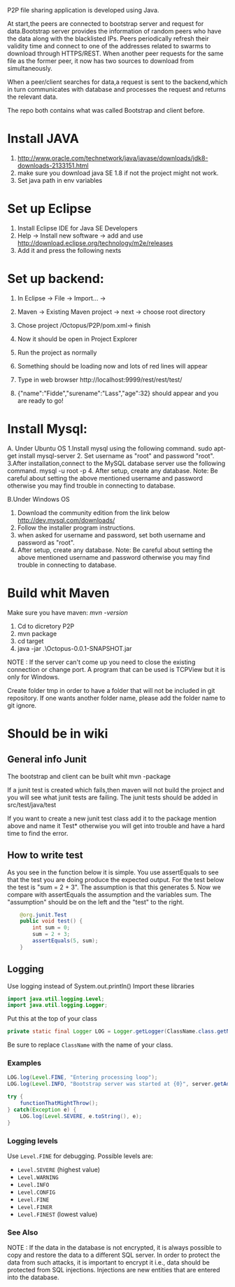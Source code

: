 P2P file sharing application is developed using Java.

At start,the peers are connected to bootstrap server and request for data.Bootstrap server provides the information of random peers who have the data along with the blacklisted IPs.
Peers periodically refresh their validity time and connect to one of the addresses related to swarms to download through HTTPS/REST.
When another peer requests for the same file as the former peer, it now has two sources to download from simultaneously.

When a peer/client searches for data,a request is sent to the backend,which in turn communicates with database and processes 
the request and returns the relevant data.

The repo both contains what was called Bootstrap and client before. 

# Install JAVA
1. http://www.oracle.com/technetwork/java/javase/downloads/jdk8-downloads-2133151.html
2. make sure you download java SE 1.8 if not the project might not work. 
3. Set java path in env variables


# Set up Eclipse
1. Install Eclipse IDE for Java SE Developers
2. Help -> Install new software -> add and use http://download.eclipse.org/technology/m2e/releases
3. Add it and press the following nexts

# Set up backend:
1. In Eclipse -> File -> Import... -> 
2. Maven -> Existing Maven project -> next -> choose root directory
3. Chose project /Octopus/P2P/pom.xml-> finish
4. Now it should be open in Project Explorer
5. Run the project as normally 
6. Something should be loading now and lots of red lines will appear
7. Type in web browser http://localhost:9999/rest/rest/test/

8. {"name":"Fidde","surename":"Lass","age":32} should appear and you are ready to go!

# Install Mysql:

A. Under Ubuntu OS
1.Install mysql using the following command.
    sudo apt-get install mysql-server
2. Set username as "root" and password "root".
3.After installation,connect to the MySQL database server use the following command.
    mysql -u root -p
4. After setup, create any database.
Note: Be careful about setting the above mentioned username and password otherwise you may find trouble in connecting to database.

B.Under Windows OS
1. Download the community edition from the link below
http://dev.mysql.com/downloads/
2. Follow the installer program instructions.
2. when asked for username and password, set both username and password as "root".
3. After setup, create any database.
Note: Be careful about setting the above mentioned username and password otherwise you may find trouble in connecting to database.


# Build whit Maven
Make sure you have maven: *mvn -version*
1. Cd to dicretory P2P
2. mvn package
3. cd target
4. java -jar .\Octopus-0.0.1-SNAPSHOT.jar


 


NOTE : If the server can't come up you need to close the existing connection or change port. 
A program that can be used is TCPView but it is only for Windows.

Create folder tmp in order to have a folder that will not be included in git repository. 
If one wants another folder name, please add the folder name to git ignore. 

# Should be in wiki
## General info Junit
The bootstrap and client can be built whit
mvn -package

If a junit test is created which fails,then maven will not build the project and you will see what junit tests are failing. 
The junit tests should be added in src/test/java/test

If you want to create a new junit test class add it to the package mention above and name it Test* otherwise you will get into trouble and have a hard time to find the error. 


## How to write test
As you see in the function below it is simple. 
You use assertEquals to see that the test you are doing produce the expected output. 
For the test below the test is "sum = 2 + 3". The assumption is that this generates 5. 
Now we compare with assertEquals the assumption and the variables sum. 
The "assumption" should be on the left and the "test" to the right. 
```java
	@org.junit.Test
	public void test() {
		int sum = 0;
		sum = 2 + 3;
		assertEquals(5, sum);
	}
```

## Logging
Use logging instead of System.out.println()
Import these libraries
```java
import java.util.logging.Level;
import java.util.logging.Logger;
```
Put this at the top of your class
```java
private static final Logger LOG = Logger.getLogger(ClassName.class.getName());
```
Be sure to replace `ClassName` with the name of your class.

### Examples
```java
LOG.log(Level.FINE, "Entering processing loop");
LOG.log(Level.INFO, "Bootstrap server was started at {0}", server.getAddress().toString());

try {
    functionThatMightThrow();
} catch(Exception e) {
    LOG.log(Level.SEVERE, e.toString(), e);
}
```
### Logging levels
Use `Level.FINE` for debugging. Possible levels are:
* `Level.SEVERE` (highest value)
* `Level.WARNING`
* `Level.INFO`
* `Level.CONFIG`
* `Level.FINE`
* `Level.FINER`
* `Level.FINEST` (lowest value)

### See Also


NOTE : If the data in the database is not encrypted, it is always possible to copy and restore the data to a different SQL server.
In order to protect the data from such attacks, it is important to encrypt it i.e., data should be protected from SQL injections.
Injections are new entities that are entered into the database.